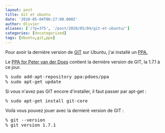 ```yaml
---
layout: post
title: Git et ubuntu
date: '2010-05-04T06:27:00.000Z'
author: Olivier
aliases: ['/?p=375', '/post/2010/05/04/git-et-ubuntu/']
categories: [Uncategorized]
tags: [Ubuntu,git,ppa]
---
```


Pour avoir la dernière version de <a href="http://git-scm.com/" target="_blank">GIT</a> sur Ubuntu, j'ai installé un <a href="https://launchpad.net/ubuntu/+ppas" target="_blank">PPA.</a>

Le <a href="https://launchpad.net/~pdoes/+archive/ppa" target="_blank">PPA for Peter van der Does</a> contient la dernière version de GIT, la 1.7.1 à ce jour.
<pre class="prettyprint lang-bsh">
% sudo add-apt-repository ppa:pdoes/ppa
% sudo apt-get update
</pre>

Si vous n'avez pas GIT encore d'installer, il faut passer par apt-get :

<pre class="prettyprint lang-bsh">
% sudo apt-get install git-core
</pre>

Voilà vous pouvez jouer avec la dernierè version de GIT :
<pre class="prettyprint lang-bsh">
% git --version
% git version 1.7.1
</pre>

